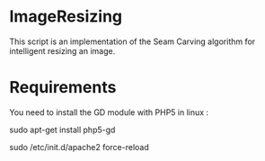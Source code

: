 ImageResizing
=============

This script is an implementation of the Seam Carving algorithm for intelligent resizing an image.

Requirements
=============

You need to install the GD module with PHP5 in linux : 

sudo apt-get install php5-gd

sudo /etc/init.d/apache2 force-reload